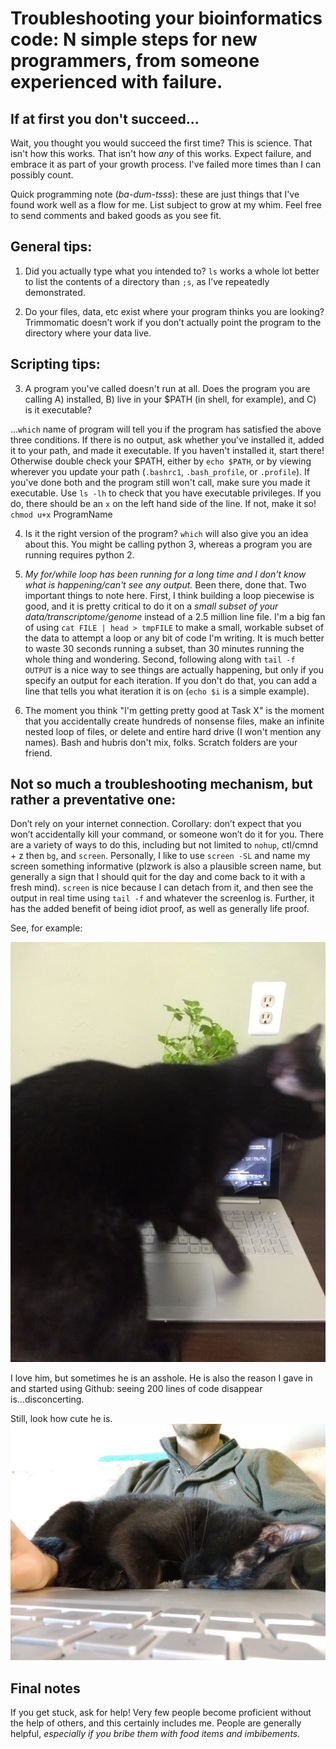 # Troubleshooting your bioinformatics code: N simple steps for new programmers, from someone experienced with failure.

## If at first you don't succeed...
Wait, you thought you would succeed the first time? This is science. That isn't how this works. That isn't how *any* of this works. Expect failure, and embrace it as part of your growth process. I've failed more times than I can possibly count.



Quick programming note (*ba-dum-tsss*): these are just things that I've found work well as a flow for me. List subject to grow at my whim. Feel free to send comments and baked goods as you see fit.

## General tips: 
1.	Did you actually type what you intended to? `ls` works a whole lot better to list the contents of a directory than `;s`, as I’ve repeatedly demonstrated.  

2.	 Do your files, data, etc exist where your program thinks you are looking? Trimmomatic doesn’t work if you don’t actually point the program to the directory where your data live.


## Scripting tips:
3.	A program you've called doesn't run at all. Does the program you are calling A) installed, B) live in your $PATH (in shell, for example), and C) is it executable?

...`which` name of program will tell you if the program has satisfied the above three conditions. If there is no output, ask whether you've installed it, added it to your path, and made it executable. If you haven't installed it, start there! Otherwise double check your $PATH, either by `echo $PATH`, or by viewing wherever you update your path (`.bashrc1`, `.bash_profile`, or `.profile`). If you've done both and the program still won't call, make sure you made it executable. Use `ls -lh` to check that you have executable privileges. If you do, there should be an `x` on the left hand side of the line. If not, make it so! `chmod u+x` ProgramName  

4.	Is it the right version of the program? `which` will also give you an idea about this. You might be calling python 3, whereas a program you are running requires python 2.  

5. *My for/while loop has been running for a long time and I don't know what is happening/can't see any output.*  Been there, done that. Two important things to note here. First, I think building a loop piecewise is good, and it is pretty critical to do it on a *small subset of your data/transcriptome/genome* instead of a 2.5 million line file. I'm a big fan of using `cat FILE | head > tmpFILE` to make a small, workable subset of the data to attempt a loop or any bit of code I'm writing. It is much better to waste 30 seconds running a subset, than 30 minutes running the whole thing and wondering. Second, following along with `tail -f OUTPUT` is a nice way to see things are actually happening, but only if you specify an output for each iteration. If you don't do that, you can add a line that tells you what iteration it is on (`echo $i` is a simple example).

6. The moment you think "I'm getting pretty good at Task X" is the moment that you accidentally create hundreds of nonsense files, make an infinite nested loop of files, or delete and entire hard drive (I won't mention any names). Bash and hubris don't mix, folks. Scratch folders are your friend.

## Not so much a troubleshooting mechanism, but rather a preventative one:

Don’t rely on your internet connection. Corollary: don’t expect that you won’t accidentally kill your command, or someone won’t do it for you. There are a variety of ways to do this, including but not limited to `nohup`, ctl/cmnd + z then `bg`, and `screen`. Personally, I like to use `screen -SL` and name my screen something informative (plzwork is also a plausible screen name, but generally a sign that I should quit for the day and come back to it with a fresh mind). `screen` is nice because I can detach from it, and then see the output in real time using `tail -f` and whatever the screenlog is. Further, it has the added benefit of being idiot proof, as well as generally life proof.   

See, for example:

![alt text](https://github.com/AdamStuckert/TroubleshootingBioinformaticsCode/blob/master/pics/IMG_20180314_181726396.jpg "oh no")

I love him, but sometimes he is an asshole. He is also the reason I gave in and started using Github: seeing 200 lines of code disappear is...disconcerting.

Still, look how cute he is.
![alt text](https://github.com/AdamStuckert/TroubleshootingBioinformaticsCode/blob/master/pics/IMG_20180118_075412379.jpg "ohmagawd he is so cute")

## Final notes

If you get stuck, ask for help! Very few people become proficient without the help of others, and this certainly includes me. People are generally helpful, *especially if you bribe them with food items and imbibements.*